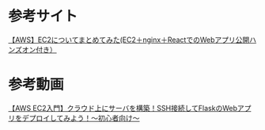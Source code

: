 # 参考サイト
[【AWS】EC2についてまとめてみた(EC2＋nginx＋ReactでのWebアプリ公開ハンズオン付き）](https://zenn.dev/alichan/articles/c40b793253f5db)


# 参考動画
[【AWS EC2入門】クラウド上にサーバを構築！SSH接続してFlaskのWebアプリをデプロイしてみよう！〜初心者向け〜](https://www.youtube.com/watch?v=AGmkG0wJ8LA&ab_channel=Python%E3%83%97%E3%83%AD%E3%82%B0%E3%83%A9%E3%83%9F%E3%83%B3%E3%82%B0VTuber%E3%82%B5%E3%83%97%E3%83%BC)

